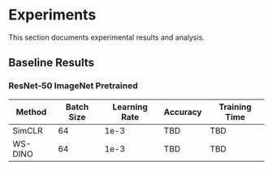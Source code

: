 # Experiments

This section documents experimental results and analysis.

## Baseline Results

### ResNet-50 ImageNet Pretrained

| Method | Batch Size | Learning Rate | Accuracy | Training Time |
|--------|------------|---------------|----------|---------------|
| SimCLR | 64         | 1e-3         | TBD      | TBD          |
| WS-DINO| 64         | 1e-3         | TBD      | TBD          |
